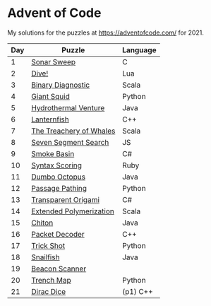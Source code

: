 # Advent of Code

My solutions for the puzzles at https://adventofcode.com/ for 2021.

| Day | Puzzle | Language |
|---|---|---|
| 1 | [Sonar Sweep](https://adventofcode.com/2021/day/1) | C |
| 2 | [Dive!](https://adventofcode.com/2021/day/2) | Lua |
| 3 | [Binary Diagnostic](https://adventofcode.com/2021/day/3) | Scala |
| 4 | [Giant Squid](https://adventofcode.com/2021/day/4) | Python |
| 5 | [Hydrothermal Venture](https://adventofcode.com/2021/day/5) | Java |
| 6 | [Lanternfish](https://adventofcode.com/2021/day/6) | C++ |
| 7 | [The Treachery of Whales](https://adventofcode.com/2021/day/7) | Scala |
| 8 | [Seven Segment Search](https://adventofcode.com/2021/day/8) | JS |
| 9 | [Smoke Basin](https://adventofcode.com/2021/day/9) | C# |
| 10 | [Syntax Scoring](https://adventofcode.com/2021/day/10) | Ruby |
| 11 | [Dumbo Octopus](https://adventofcode.com/2021/day/11) | Java |
| 12 | [Passage Pathing](https://adventofcode.com/2021/day/11) | Python |
| 13 | [Transparent Origami](https://adventofcode.com/2021/day/13) | C# |
| 14 | [Extended Polymerization](https://adventofcode.com/2021/day/14) | Scala |
| 15 | [Chiton](https://adventofcode.com/2021/day/15) | Java |
| 16 | [Packet Decoder](https://adventofcode.com/2021/day/16) | C++ |
| 17 | [Trick Shot](https://adventofcode.com/2021/day/17) | Python |
| 18 | [Snailfish](https://adventofcode.com/2021/day/18) | Java |
| 19 | [Beacon Scanner](https://adventofcode.com/2021/day/19) | |
| 20 | [Trench Map](https://adventofcode.com/2021/day/20) | Python |
| 21 | [Dirac Dice](https://adventofcode.com/2021/day/21) | (p1) C++ |
